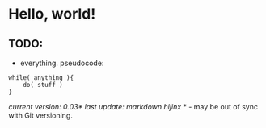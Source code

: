 # Hello, world!

## TODO:
+ everything. pseudocode:

```
while( anything ){
	do( stuff )
}
```

*current version: 0.03\**
*last update: markdown hijinx*
\* - may be out of sync with Git versioning.